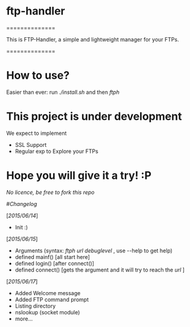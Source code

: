 # ftp-handler
==============

This is FTP-Handler, a simple and lightweight manager for your FTPs.

==============

# How to use?

Easier than ever: run
*./install.sh*
and then
*ftph*

# This project is under development

 We expect to implement 
 
 - SSL Support
 - Regular exp to Explore your FTPs

# Hope you will give it a try! :P 

*No licence, be free to fork this repo*

#*Changelog*

 [*2015/06/14*]

 - Init :)
 
 [*2015/06/15*]

 - Arguments (syntax: *ftph url debuglevel* , use --help to get help)
 - defined mainf() [all start here]
 - defined login() [after connect()]
 - defined connect() [gets the argument and it will try to reach the *url* ]
 
 [*2015/06/17*]
 
 - Added Welcome message
 - Added FTP command prompt
 - Listing directory
 - nslookup (socket module)
 - more...